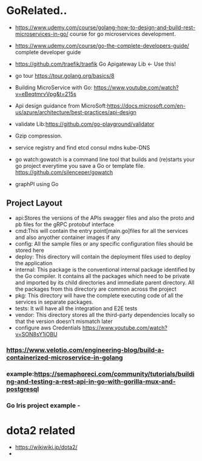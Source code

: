 # GoRelated..
 - https://www.udemy.com/course/golang-how-to-design-and-build-rest-microservices-in-go/    course for go microservices development.
 - https://www.udemy.com/course/go-the-complete-developers-guide/     complete developer guide
 - https://github.com/traefik/traefik   Go Apigateway Lib <- Use this!

 - go tour https://tour.golang.org/basics/8
 - Building MicroService with Go: https://www.youtube.com/watch?v=eBeqtmrvVpg&t=215s
 - Api design guidance from MicroSoft:https://docs.microsoft.com/en-us/azure/architecture/best-practices/api-design
 - validate Lib:https://github.com/go-playground/validator
 - Gzip compression.
 - service registry and find etcd consul mdns kube-DNS
 - go watch:gowatch is a command line tool that builds and (re)starts your go project everytime you save a Go or template file.      https://github.com/silenceper/gowatch
 - graphPl using Go
## Project Layout
 - api:Stores the versions of the APIs swagger files and also the proto and pb files for the gRPC protobuf interface
 - cmd:This will contain the entry point[main.go]files for all the services and also anyother container images if any
 - config: All the sample files or any specific configuration files should be stored here
 - deploy: This directory will contain the deployment files used to deploy the application
 - internal: This package is the conventional internal package identified by the Go compiler. It contains all the packages which need to be private and imported by its child directories and immediate parent directory. All the packages from this directory are common across the project
 - pkg: This directory will have the complete executing code of all the services in separate packages.
 - tests: It will have all the integration and E2E tests
 - vendor: This directory stores all the third-party dependencies locally so that the version doesn’t mismatch later
 - configure aws Credentials https://www.youtube.com/watch?v=SON8sY1iOBU
 
 ### https://www.velotio.com/engineering-blog/build-a-containerized-microservice-in-golang
 ### example:https://semaphoreci.com/community/tutorials/building-and-testing-a-rest-api-in-go-with-gorilla-mux-and-postgresql
 ### Go Iris project example -
 
# dota2 related
- https://wikiwiki.jp/dota2/
- 
